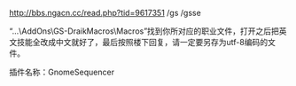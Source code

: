 
http://bbs.ngacn.cc/read.php?tid=9617351
/gs
/gsse

“...\AddOns\GS-DraikMacros\Macros”找到你所对应的职业文件，打开之后把英文技能全改成中文就好了，最后按照楼下回复，请一定要另存为utf-8编码的文件。

插件名称：GnomeSequencer
